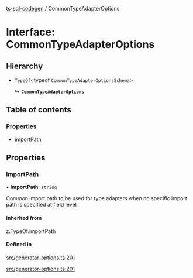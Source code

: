 [ts-sql-codegen](../README.md) / CommonTypeAdapterOptions

# Interface: CommonTypeAdapterOptions

## Hierarchy

- `TypeOf`<typeof `CommonTypeAdapterOptionsSchema`\>

  ↳ **`CommonTypeAdapterOptions`**

## Table of contents

### Properties

- [importPath](CommonTypeAdapterOptions.md#importpath)

## Properties

### importPath

• **importPath**: `string`

Common import path to be used for type adapters
when no specific import path is specified at field level

#### Inherited from

z.TypeOf.importPath

#### Defined in

[src/generator-options.ts:201](https://github.com/lorefnon/ts-sql-codegen/blob/d0ec6e0/src/generator-options.ts#L201)

[src/generator-options.ts:201](https://github.com/lorefnon/ts-sql-codegen/blob/d0ec6e0/src/generator-options.ts#L201)
